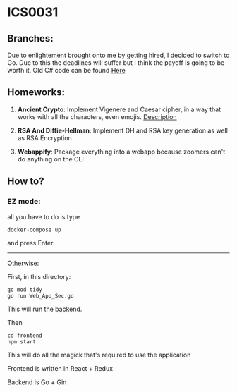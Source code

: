 # ICS0031 

## Branches:

Due to enlightement brought onto me by getting hired, I decided to switch to Go.
Due to this the deadlines will suffer but I think the payoff is going to be worth it.
Old C# code can be found [Here](https://gitlab.cs.ttu.ee/damshv/ics0031-2020f/-/tree/old)

## Homeworks:

1. __Ancient Crypto__: Implement Vigenere and Caesar cipher, in a way that works with all the characters, even emojis. [Description](./HW_1_Ancient_Crypto/description.md)

2. __RSA And Diffie-Hellman__: Implement DH and RSA key generation as well as RSA Encryption

3. __Webappify__: Package everything into a webapp because zoomers can't do anything on the CLI


## How to?

### EZ mode:

all you have to do is type

```
docker-compose up
```

and press Enter.

---

Otherwise:

First, in this directory:

```
go mod tidy
go run Web_App_Sec.go
```

This will run the backend.


Then

```
cd frontend
npm start
```

This will do all the magick that's required to use the application

Frontend is written in React + Redux

Backend is Go + Gin